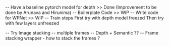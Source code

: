 -- Have a baseline pytorch model for depth >> Done  (Improvement to be done by Arunava and Hirunima)
-- Boilerplate Code >> WIP
-- Write code for WPNet >> WIP
-- Train steps
	First try with depth model freezed
	Then try with few layers unfreezed 

-- Try Image stacking -- multiple frames
-- Depth + Semantic ??
-- Frame stacking wrapper - how to stack the frames ?
